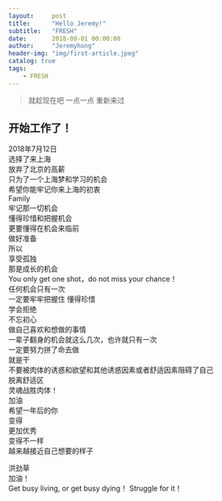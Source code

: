```yaml
---
layout:     post
title:      "Hello Jeremy!"
subtitle:   "FRESH"
date:       2018-08-01 00:00:00
author:     "Jeremyhong"
header-img: "img/first-article.jpeg"
catalog: true
tags:
    - FRESH
---
```


> 就趁现在吧
> 一点一点
> 重新来过


## 开始工作了！
2018年7月12日  
选择了来上海  
放弃了北京的高薪  
只为了一个上海梦和学习的机会  
希望你能牢记你来上海的初衷  
Family  
牢记那一切机会  
懂得珍惜和把握机会  
更要懂得在机会来临前  
做好准备  
所以  
享受孤独  
那是成长的机会  
You only get one shot，do not miss your chance！  
任何机会只有一次  
一定要牢牢把握住
懂得珍惜  
学会拒绝  
不忘初心  
做自己喜欢和想做的事情  
一辈子翻身的机会就这么几次，也许就只有一次  
一定要努力拼了命去做  
就是干  
不要被肉体的诱惑和欲望和其他诱惑因素或者舒适因素阻碍了自己  
脱离舒适区  
灵魂战胜肉体！  
加油  
希望一年后的你  
变得  
更加优秀  
变得不一样  
越来越接近自己想要的样子  

洪劲草  
加油！  
Get busy living, or get busy dying！
Struggle for it！  